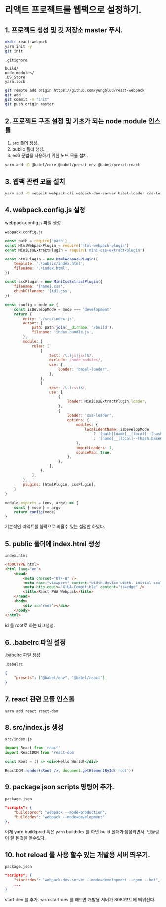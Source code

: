 # 리액트 프로젝트를 웹팩으로 설정하기.

## 1. 프로젝트 생성 및 깃 저장소 master 푸시.

```bash
mkdir react-webpack
yarn init -y
git init
```

`.gitignore`

```
build/
node_modules/
.DS_Store
yarn.lock
```

```bash
git remote add origin https://github.com/yungblud/react-webpack
git add .
git commit -m "init"
git push origin master
```

## 2. 프로젝트 구조 설정 및 기초가 되는 node module 인스톨

1. src 폴더 생성.
2. public 폴더 생성.
3. es6 문법을 사용하기 위한 노드 모듈 설치.

```bash
yarn add -D @babel/core @babel/preset-env @babel/preset-react
```

## 3. 웹팩 관련 모듈 설치

```bash
yarn add -D webpack webpack-cli webpack-dev-server babel-loader css-loader mini-css-extract-plugin html-webpack-plugin
```

## 4. webpack.config.js 설정

webpack.config.js 파일 생성

`webpack.config.js`

```js
const path = require('path')
const HtmlWebpackPlugin = require('html-webpack-plugin')
const MiniCssExtractPlugin = require('mini-css-extract-plugin')

const htmlPlugin = new HtmlWebpackPlugin({
    template: './public/index.html',
    filename: './index.html',
})

const cssPlugin = new MiniCssExtractPlugin({
    filename: '[name].css',
    chunkFilename: '[id].css',
})

const config = mode => {
    const isDevelopMode = mode === 'development'
    return {
        entry: './src/index.js',
        output: {
            path: path.join(__dirname, '/build'),
            filename: 'index.bundle.js',
        },
        module: {
            rules: [
                {
                    test: /\.(js|jsx)$/,
                    exclude: /node_modules/,
                    use: {
                        loader: 'babel-loader',
                    },
                },
                {
                    test: /\.(css)$/,
                    use: [
                        {
                            loader: MiniCssExtractPlugin.loader,
                        },
                        {
                            loader: 'css-loader',
                            options: {
                                modules: {
                                    localIdentName: isDevelopMode
                                        ? '[path][name]__[local]--[hash:base64:5]'
                                        : '[name]__[local]--[hash:base64:5]',
                                },
                                importLoaders: 1,
                                sourceMap: true,
                            },
                        },
                    ],
                },
            ],
        },
        plugins: [htmlPlugin, cssPlugin],
    }
}

module.exports = (env, argv) => {
    const { mode } = argv
    return config(mode)
}
```

기본적인 리액트를 웹팩으로 띄울수 있는 설정만 하였다.

## 5. public 폴더에 index.html 생성

`index.html`

```html
<!DOCTYPE html>
<html lang="en">
    <head>
        <meta charset="UTF-8" />
        <meta name="viewport" content="width=device-width, initial-scale=1.0" />
        <meta http-equiv="X-UA-Compatible" content="ie=edge" />
        <title>React PWA Webpack</title>
    </head>
    <body>
        <div id="root"></div>
    </body>
</html>
```

id 를 root로 하는 태그생성.

## 6. .babelrc 파일 설정

.babelrc 파일 생성

`.babelrc`

```json
{
    "presets": ["@babel/env", "@babel/react"]
}
```

## 7. react 관련 모듈 인스톨

```bash
yarn add react react-dom
```

## 8. src/index.js 생성

`src/index.js`

```jsx
import React from 'react'
import ReactDOM from 'react-dom'

const Root = () => <div>Hello World!</div>

ReactDOM.render(<Root />, document.getElementById('root'))
```

## 9. package.json scripts 명령어 추가.

`package.json`

```json
"scripts": {
    "build:prod": "webpack --mode=production",
    "build:dev": "webpack --mode=development"
},
```

이제 yarn build:prod 혹은 yarn build:dev 를 하면 build 폴더가 생성되면서, 번들링이 잘 된것을 볼수있다.

## 10. hot reload 를 사용 할수 있는 개발용 서버 띄우기.

`package.json`

```json
"scripts": {
    "start:dev": "webpack-dev-server --mode=development --open --hot",
    ...
}
```

start:dev 를 추가.
yarn start:dev 를 해보면 개발용 서버가 8080포트에 띄워진다.

